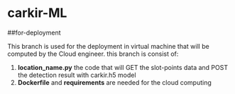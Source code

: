 # carkir-ML
##for-deployment

This branch is used for the deployment in virtual machine that will be computed by the Cloud engineer.
this branch is consist of:
1. **location_name.py** the code that will GET the slot-points data and POST the detection result with carkir.h5 model
2. **Dockerfile** and **requirements** are needed for the cloud computing
